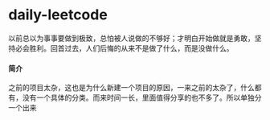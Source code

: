 # daily-leetcode

以前总以为事事要做到极致，总怕被人说做的不够好；才明白开始做就是勇敢，坚持必会胜利。回首过去，人们后悔的从来不是做了什么，而是没做什么。
#### 简介
之前的项目太杂，这也是为什么新建一个项目的原因，一来之前的太杂了，什么都有，没有一个具体的分类。而来时间一长，里面值得分享的也不多了。所以单独分一个出来
